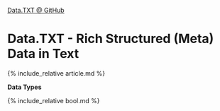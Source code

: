[Data.TXT @ GitHub](https://github.com/datatxt)


# Data.TXT - Rich Structured (Meta) Data in Text


{% include_relative article.md %}




**Data Types**

{% include_relative bool.md %}
